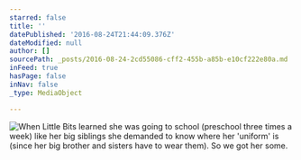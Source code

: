 ```yaml
---
starred: false
title: ''
datePublished: '2016-08-24T21:44:09.376Z'
dateModified: null
author: []
sourcePath: _posts/2016-08-24-2cd55086-cff2-455b-a85b-e10cf222e80a.md
inFeed: true
hasPage: false
inNav: false
_type: MediaObject

---
```

![When Little Bits learned she was going to school (preschool three times a week) like her big siblings she demanded to know where her 'uniform' is (since her big brother and sisters have to wear them). So we got her some.](https://the-grid-user-content.s3-us-west-2.amazonaws.com/6332a7fe-a424-40fc-954d-f8e1b0c0e483.jpg)